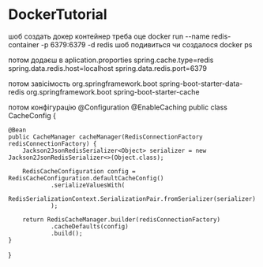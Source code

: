 # DockerTutorial

шоб создать докер контейнер треба оце 
docker run --name redis-container -p 6379:6379 -d redis 
шоб подивиться чи создалося docker ps


потом додаєш в aplication.proporties
spring.cache.type=redis
spring.data.redis.host=localhost
spring.data.redis.port=6379


потом завісімость 
<dependency>
    <groupId>org.springframework.boot</groupId>
    <artifactId>spring-boot-starter-data-redis</artifactId>
</dependency>
<dependency>
    <groupId>org.springframework.boot</groupId>
    <artifactId>spring-boot-starter-cache</artifactId>
</dependency>


потом конфігурацію
@Configuration
@EnableCaching
public class CacheConfig {

    @Bean
    public CacheManager cacheManager(RedisConnectionFactory redisConnectionFactory) {
        Jackson2JsonRedisSerializer<Object> serializer = new Jackson2JsonRedisSerializer<>(Object.class);

        RedisCacheConfiguration config = RedisCacheConfiguration.defaultCacheConfig()
                .serializeValuesWith(
                    RedisSerializationContext.SerializationPair.fromSerializer(serializer)
                );

        return RedisCacheManager.builder(redisConnectionFactory)
                .cacheDefaults(config)
                .build();
    }
}

